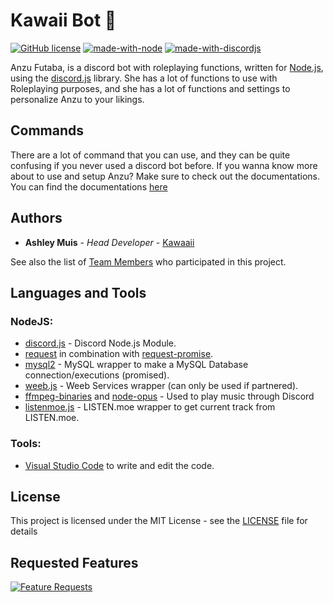 # Kawaii Bot 🎀

[![GitHub license](https://img.shields.io/github/license/Naereen/StrapDown.js.svg)](https://github.com/kawaaii/Anzu-Futaba/blob/master/LICENSE)
[![made-with-node](https://img.shields.io/badge/written%20in-Node%20JS-008e00.svg)](https://nodejs.org/en/)
[![made-with-discordjs](https://img.shields.io/badge/using-discord.js-0095ce.svg)](https://discord.js.org/#/)

Anzu Futaba, is a discord bot with roleplaying functions, written for [Node.js](https://nodejs.org/en/), using
the [discord.js](https://discord.js.org/#/) library. 
She has a lot of functions to use with Roleplaying purposes, and she has a lot of functions and settings to personalize Anzu to your likings.

## Commands

There are a lot of command that you can use, and they can be quite confusing if you never used a discord bot before.
If you wanna know more about to use and setup Anzu? Make sure to check out the documentations.
You can find the documentations [here](https://www.noella.moe/docs)

## Authors

* **Ashley Muis** - *Head Developer* - [Kawaaii](https://github.com/kawaaii/)

See also the list of [Team Members](https://www.kawaaii.moe/anzu/) who participated in this project.

## Languages and Tools

### NodeJS:

- [discord.js](https://discord.js.org/) - Discord Node.js Module.
- [request](https://www.npmjs.com/package/request) in combination with [request-promise](https://www.npmjs.com/package/request-promise).
- [mysql2](https://www.npmjs.com/package/mysql2) - MySQL wrapper to make a MySQL Database connection/executions (promised).
- [weeb.js](https://www.npmjs.com/package/weeb.js) - Weeb Services wrapper (can only be used if partnered).
- [ffmpeg-binaries](https://www.npmjs.com/package/ffmpeg-binaries) and [node-opus](https://www.npmjs.com/package/node-opus) - Used to play music through Discord
- [listenmoe.js](https://www.npmjs.com/package/listenmoe.js) - LISTEN.moe wrapper to get current track from LISTEN.moe.

### Tools:

- [Visual Studio Code](https://code.visualstudio.com/) to write and edit the code.

## License

This project is licensed under the MIT License - see the [LICENSE](LICENSE) file for details

## Requested Features

[![Feature Requests](http://feathub.com/kawaaii/Anzu-Futaba?format=svg)](http://feathub.com/kawaaii/Anzu-Futaba)
